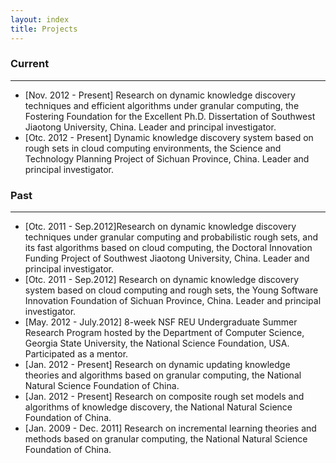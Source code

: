```yaml
---
layout: index
title: Projects
---
```


### Current
* * *

-   [Nov. 2012 - Present] Research on dynamic knowledge discovery
    techniques and efficient algorithms under granular computing, the
    Fostering Foundation for the Excellent Ph.D. Dissertation of
    Southwest Jiaotong University, China. Leader and principal
    investigator.
-   [Otc. 2012 - Present] Dynamic knowledge discovery system based on
    rough sets in cloud computing environments, the Science and
    Technology Planning Project of Sichuan Province, China. Leader and
    principal investigator.

### Past
* * *

-   [Otc. 2011 - Sep.2012]Research on dynamic knowledge discovery
    techniques under granular computing and probabilistic rough sets,
    and its fast algorithms based on cloud computing, the Doctoral
    Innovation Funding Project of Southwest Jiaotong University, China.
    Leader and principal investigator.
-   [Otc. 2011 - Sep.2012] Research on dynamic knowledge discovery
    system based on cloud computing and rough sets, the Young Software
    Innovation Foundation of Sichuan Province, China. Leader and
    principal investigator.
-   [May. 2012 - July.2012] 8-week NSF REU Undergraduate Summer Research
    Program hosted by the Department of Computer Science, Georgia State
    University, the National Science Foundation, USA. Participated as a
    mentor.
-   [Jan. 2012 - Present] Research on dynamic updating knowledge
    theories and algorithms based on granular computing, the National
    Natural Science Foundation of China.
-   [Jan. 2012 - Present] Research on composite rough set models and
    algorithms of knowledge discovery, the National Natural Science
    Foundation of China.
-   [Jan. 2009 - Dec. 2011] Research on incremental learning theories
    and methods based on granular computing, the National Natural
    Science Foundation of China.
